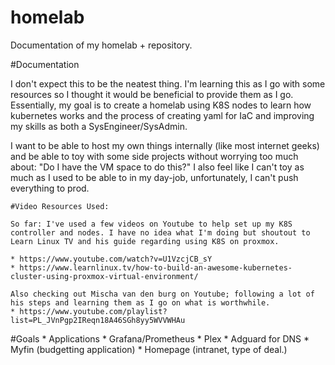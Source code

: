 # homelab
Documentation of my homelab + repository.

#Documentation

I don't expect this to be the neatest thing. I'm learning this as I go with some resources so I thought it would be beneficial to provide 
them as I go.
Essentially, my goal is to create a homelab using K8S nodes to learn how kubernetes works and the process of creating yaml for IaC and improving my skills as both a SysEngineer/SysAdmin.

I want to be able to host my own things internally (like most internet geeks) and be able to toy with some side projects without worrying too much about: "Do I have the VM space to do this?" I also feel like I can't toy as much as I used to be able to in my day-job, unfortunately, I can't push everything to prod.


	#Video Resources Used:
	
	So far: I've used a few videos on Youtube to help set up my K8S controller and nodes. I have no idea what I'm doing but shoutout to 
	Learn Linux TV and his guide regarding using K8S on proxmox.
	
	* https://www.youtube.com/watch?v=U1VzcjCB_sY
	* https://www.learnlinux.tv/how-to-build-an-awesome-kubernetes-cluster-using-proxmox-virtual-environment/

	Also checking out Mischa van den burg on Youtube; following a lot of his steps and learning them as I go on what is worthwhile.
	* https://www.youtube.com/playlist?list=PL_JVnPgp2IReqn18A46SGh8yy5WVVWHAu

#Goals
	* Applications
		* Grafana/Prometheus
		* Plex
		* Adguard for DNS
		* Myfin (budgetting application)
		* Homepage (intranet, type of deal.)


